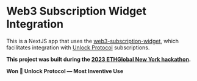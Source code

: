 # Web3 Subscription Widget Integration

This is a NextJS app that uses the [web3-subscription-widget](https://github.com/0xernesto/web3-subscription-widget), which facilitates integration with [Unlock Protocol](https://unlock-protocol.com/) subscriptions.

**This project was built during the [2023 ETHGlobal New York hackathon](https://ethglobal.com/showcase/unleashthelock-915uc).**

**Won 🥇 Unlock Protocol — Most Inventive Use**
